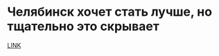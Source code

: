 # Челябинск хочет стать лучше, но тщательно это скрывает



[LINK](https://varlamov.ru/4280296.html)